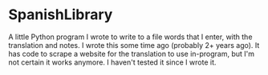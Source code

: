 # SpanishLibrary

A little Python program I wrote to write to a file words that I enter, with the translation and notes. I wrote this some time ago (probably 2+ years ago). It has code to scrape a website for the translation to use in-program, but I'm not certain it works anymore. I haven't tested it since I wrote it. 
